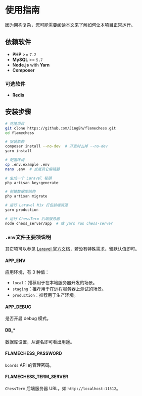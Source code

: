 # 使用指南

因为架构复杂，您可能需要阅读本文来了解如何让本项目正常运行。

## 依赖软件

 - **PHP** >= `7.2`
 - **MySQL** >= `5.7`
 - **Node.js** with **Yarn**
 - **Composer**

### 可选软件

 - **Redis**

## 安装步骤

```bash
# 克隆项目
git clone https://github.com/JingBh/flamechess.git
cd flamechess

# 安装依赖
composer install --no-dev  # 开发时去掉 --no-dev
yarn install

# 配置环境
cp .env.example .env
nano .env  # 或者其它编辑器

# 生成一个 Laravel 秘钥
php artisan key:generate

# 创建数据库结构
php artisan migrate

# 运行 Laravel Mix 打包前端资源
yarn production

# 运行 ChessTerm 后端服务器
node chess_server/app  # 或 yarn run chess-server
```

### `.env`文件主要项说明

其它项可以参见 [Laravel 官方文档](https://learnku.com/docs/laravel/7.x/configuration)，若没有特殊需求，留默认值即可。

#### APP_ENV
应用环境，有 3 种值：
 - `local`：推荐用于在本地服务器开发的场景。
 - `staging`：推荐用于在远程服务器上测试的场景。
 - `production`：推荐用于生产环境。
 
#### APP_DEBUG
是否开启 debug 模式。
 
#### DB_*
数据库设置，从键名即可看出用途。

#### FLAMECHESS_PASSWORD
`boards` API 的管理密码。

#### FLAMECHESS_TERM_SERVER
`ChessTerm` 后端服务器 URL，如 `http://localhost:11512`。

